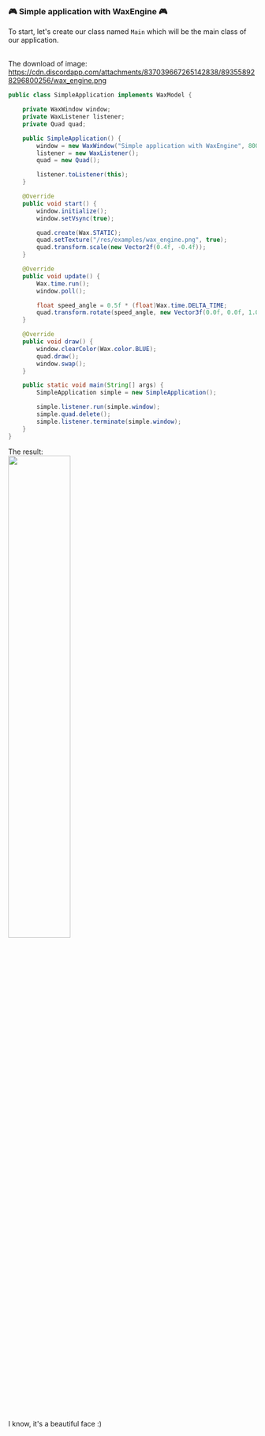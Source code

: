 ### 🎮 Simple application with WaxEngine 🎮
To start, let's create our class named `Main` which will be the main class of our application.
<br/>
<br/>

The download of image: https://cdn.discordapp.com/attachments/837039667265142838/893558928296800256/wax_engine.png

```java
public class SimpleApplication implements WaxModel {

    private WaxWindow window;
    private WaxListener listener;
    private Quad quad;

    public SimpleApplication() {
        window = new WaxWindow("Simple application with WaxEngine", 800, 600);
        listener = new WaxListener();
        quad = new Quad();

        listener.toListener(this);
    }

    @Override
    public void start() {
        window.initialize();
        window.setVsync(true);

        quad.create(Wax.STATIC);
        quad.setTexture("/res/examples/wax_engine.png", true);
        quad.transform.scale(new Vector2f(0.4f, -0.4f));
    }

    @Override
    public void update() {
        Wax.time.run();
        window.poll();

        float speed_angle = 0.5f * (float)Wax.time.DELTA_TIME;
        quad.transform.rotate(speed_angle, new Vector3f(0.0f, 0.0f, 1.0f));
    }

    @Override
    public void draw() {
        window.clearColor(Wax.color.BLUE);
        quad.draw();
        window.swap();
    }

    public static void main(String[] args) {
        SimpleApplication simple = new SimpleApplication();

        simple.listener.run(simple.window);
        simple.quad.delete();
        simple.listener.terminate(simple.window);
    }
}
```
The result: <br/> <img src="https://cdn.discordapp.com/attachments/837039667265142838/893557681237930004/unknown.png" width="50%">
<br/>
I know, it's a beautiful face :)
